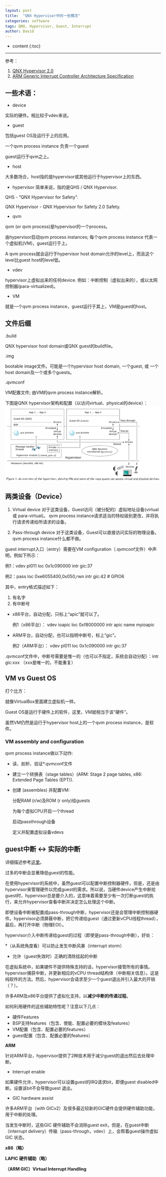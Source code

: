 ```yaml
---
layout: post
title:  "QNX Hypervisor中的一些概念"
categories: software
tags: QNX, Hypervisor, Guest, Interrupt
author: David
---
```


* content
{:toc}

---
参考：

1. [QNX Hypervisor 2.0](http://www.qnx.com/developers/docs/7.0.0/#com.qnx.doc.hypervisor.nonsafety.user/topic/about.html)
2. [ARM Generic Interrupt Controller Architecture Specification](https://static.docs.arm.com/ihi0069/c/IHI0069C_gic_architecture_specification.pdf)

## 一些术语：

* device

实际的硬件。相比较于vdev来说。

* guest

包括guest OS及运行于上的应用。

一个qvm process instance 负责一个guest

guest运行于qvm之上。

* host

大多数场合，host指的是hypervisor或其他运行于hypervisor上的东西。

* hypervisor
简单来说，指的是QHS / QNX Hypervisor. 

QHS - “QNX Hypervisor for Safety”.

QNX Hypervisor - QNX Hypervisor for Safety 2.0 Safety.

* qvm

qvm (or qvm process)是hypervisor的一个process。

由hypervisor启动qvm process instances; 每个qvm process instance 代表一个虚拟机(VM)，guest运行于上。

A qvm process就会运行于hypervisor host domain允许的level上，而且这个level比guest host的level低。

* vdev

hypervisor上虚拟出来的任何device. 例如：中断控制（虚拟出来的），或以太网控制器(para-virtualized)。

* VM

就是一个qvm process instance，guest运行于其上，VM是guest的host。

## 文件后缀

.build

QNX hypervisor host domain或QNX guest的buildfile。

.img

bootable image文件。可能是一个hypervisor host domain, 一个guest, 或 一个host domain及一个或多个guests。

.qvmconf

VM配置文件; 由VM的qvm process instance解析。


下图是QNX hypervisor架构和配置（以访问virtual、physical的device）：
![QNX hypervisor architecture](https://github.com/titron/titron.github.io/raw/master/img/2020-04-27-Overview_Hypervisor.png)  
  
  
## 两类设备（Device）

1. Virtual device
对于这类设备，Guest访问（被分配的）虚拟地址设备(virtual 或 para-virtual)。
qvm process instance请求适当的特权级别更改，并将执行请求传递给所请求的设备。 

2. Pass-through device
对于这类设备，Guest可以直接访问实际的物理设备。
qvm process instance什么都不做。


guest interrupt入口（entry）需要在VM configuration（.qvmconf文件）中声明，例如下所示：

例1：vdev pl011 loc 0x1c090000 intr gic:37

例2：pass loc 0xe6055400,0x050,rwn intr gic:42 # GPIO6

其中，entry格式描述如下：
1. 有名字
2. 有中断号
- x86平台，自动分配，只标上“apic”就可以了。

  例1（x86平台）：
  vdev ioapic 
  loc 0xf8000000
  intr apic 
  name myioapic
  
- ARM平台，自动分配，也可以指明中断号，标上“gic”。

  例2（ARM平台）：
  vdev pl011 
  loc 0x1c090000 
  intr gic:37


.qvmconf文件中，中断号需要是惟一的（也可以不指定，系统会自动分配）：intr gic:xxx （xxx是唯一的，不能重复）

## VM vs Guest OS

打个比方：

就像VirtualBox里面建立虚拟机一样。

Guest OS是运行于硬件上的软件，这里，VM就相当于该“硬件”。

虽然VM仍然是运行于hypervisor host上的一个qvm process instance，是软件。


### VM assembly and configuration

qvm process instance做以下动作:

* 读、剖析、验证*.qvmconf文件
* 建立一个转换表（stage tables）(ARM: Stage 2 page tables, x86: Extended Page Tables (EPT)).
* 创建 (assembles) 并配置VM:

  分配RAM (r/w)及ROM (r only)给guests
  
  为每个虚拟CPU开启一个thread
  
  启动passthrough设备
  
  定义并配置虚拟设备vdevs
  

## guest中断 <-> 实际的中断

详细描述参考[这里](http://www.qnx.com/developers/docs/7.0.0/index.html#com.qnx.doc.hypervisor.user/topic/perform/irqs.html)。

过多的中断会显著降低guest的性能。

在使用hypervisor的系统中，虽然guest可以配置中断控制器硬件，但是，还是由hypervisor来管理硬件以完成guest的需求。所以说，当硬件device产生中断给guest时，hypervisor总是要介入的，这意味着需要至少有一次打断guest的执行，来允许hypervisor查看中断并决定怎么处理这个中断。

即使设备中断被配置成pass-through中断，hypervisor还是会管理中断控制器硬件。hypervisor必须屏蔽中断，把它传递给guest（通过更新vCPU线程thread），最后，再打开中断（物理EOI）。

hypervisor介入中断传递给guest的过程（即使是pass-through中断），好处：

*（从系统角度看）可以防止发生中断风暴（interrupt storm）
* 允许（guest失效时）正确的清除挂起的中断

在虚拟系统中，如果硬件不提供特殊支持的话，hypervisor接管所有的事情。hypervisor捕获中断，并更新相应的vCPU thread结构体（中断相关信息）。这是纯软件的方法。然后，hypervisor会请求至少一个guest退出并引入最大的开销（？）。

许多ARM及x86平台提供了虚拟化支持，以**减少中断的传递过程**。

如何利用硬件的这些辅助特性呢？注意以下几点：
* 硬件Features
* BSP支持features（包含、使能、配置必要的模块及features）
* VM配置（包含、配置必要的features）
* guest配置（包含、配置必要的features）

**ARM**

针对ARM平台，hypervisor提供了2种技术用于减少guest的退出然后去处理中断。

- Interrupt enable

如果硬件允许，hypervisor可以设置guest的IRQ请求bit，即便guest disabled中断。设置该bit不会导致guest 退出。

- GIC hardware assist

许多ARM平台（with GICv2）及很多最近较新的GIC硬件会提供硬件辅助功能，用于中断的处理。

当发生中断时，这些GIC 硬件辅助不会消除guest exit，但是，在guest中断（interrupt delivery）传输（pass-through，vdev）上，会帮着guest操作虚拟GIC 状态。

**x86（略）**

**LAPIC 硬件辅助（略）**

**（ARM GIC）Virtual Interrupt Handling**








